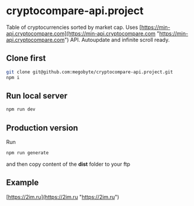 # cryptocompare-api.project

Table of cryptocurrencies sorted by market cap. Uses [https://min-api.cryptocompare.com](https://min-api.cryptocompare.com "https://min-api.cryptocompare.com") API. Autoupdate and infinite scroll ready.

## Clone first
``` bash
git clone git@github.com:megobyte/cryptocompare-api.project.git
npm i
```

## Run local server
``` bash
npm run dev
```

## Production version
Run
``` bash
npm run generate
```
and then copy content of the **dist** folder to your ftp

## Example
[https://2im.ru](https://2im.ru "https://2im.ru")
